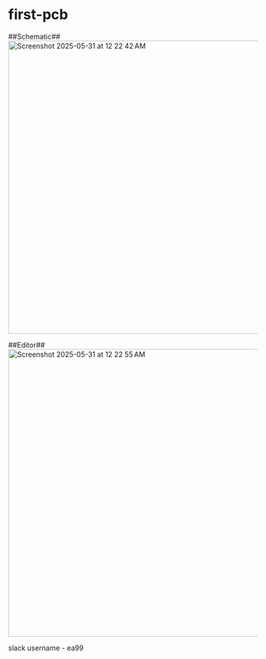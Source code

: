 # first-pcb

##Schematic##
<img width="592" alt="Screenshot 2025-05-31 at 12 22 42 AM" src="https://github.com/user-attachments/assets/35a4a3b7-47d4-44e7-873c-64d0a1cc2d5b" />

##Editor##
<img width="581" alt="Screenshot 2025-05-31 at 12 22 55 AM" src="https://github.com/user-attachments/assets/6342d305-0610-4c11-86da-eb2395d2c627" />

slack username - ea99
